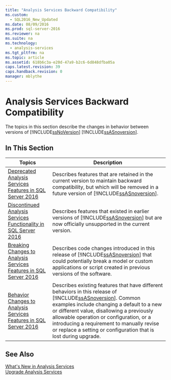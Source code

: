 ```yaml
---
title: "Analysis Services Backward Compatibility"
ms.custom: 
  - SQL2016_New_Updated
ms.date: 08/09/2016
ms.prod: sql-server-2016
ms.reviewer: na
ms.suite: na
ms.technology: 
  - analysis-services
ms.tgt_pltfrm: na
ms.topic: article
ms.assetid: 618b6c3a-e20d-47a9-b2c6-6d848dfba05a
caps.latest.revision: 39
caps.handback.revision: 0
manager: mblythe
---
```

# Analysis Services Backward Compatibility
The topics in this section describe the changes in behavior between versions of [!INCLUDE[ssNoVersion](../../Topics/TopicNameContainA/tokens/ssNoVersion_md.md)] [!INCLUDE[ssASnoversion](../../Topics/TopicNameContainA/tokens/ssASnoversion_md.md)].  
  
## In This Section  
  
|Topics|Description|  
|------------|-----------------|  
|[Deprecated Analysis Services Features in SQL Server 2016](../../Topics/TopicNameNotContainA/Deprecated-Analysis-Services-Features-in-SQL-Server-2016.md)|Describes features that are retained in the current version to maintain  backward compatibility, but which will be removed in a future version of [!INCLUDE[ssASnoversion](../../Topics/TopicNameContainA/tokens/ssASnoversion_md.md)].|  
|[Discontinued Analysis Services Functionality in SQL Server 2016](../../Topics/TopicNameNotContainA/Discontinued-Analysis-Services-Functionality-in-SQL-Server-2016.md)|Describes features that existed in earlier versions of  [!INCLUDE[ssASnoversion](../../Topics/TopicNameContainA/tokens/ssASnoversion_md.md)] but are now officially unsupported  in the current version.|  
|[Breaking Changes to Analysis Services Features in SQL Server 2016](../../Topics/TopicNameNotContainA/Breaking-Changes-to-Analysis-Services-Features-in-SQL-Server-2016.md)|Describes code changes introduced in this release of [!INCLUDE[ssASnoversion](../../Topics/TopicNameContainA/tokens/ssASnoversion_md.md)] that could potentially break a model or custom applications or script created in previous versions of the software.|  
|[Behavior Changes to Analysis Services Features in SQL Server 2016](../../Topics/TopicNameNotContainA/Behavior-Changes-to-Analysis-Services-Features-in-SQL-Server-2016.md)|Describes existing features that have different behaviors in this release of [!INCLUDE[ssASnoversion](../../Topics/TopicNameContainA/tokens/ssASnoversion_md.md)]. Common examples include changing a default to a new or different value, disallowing a previously allowable operation or configuration, or   a introducing a requirement to manually revise or replace a setting or configuration that is lost during upgrade.|  
  
## See Also  
 [What's New in Analysis Services](../../Topics/TopicNameNotContainA/What-s-New-in-Analysis-Services.md)   
 [Upgrade Analysis Services](../../Topics/TopicNameNotContainA/Upgrade-Analysis-Services.md)